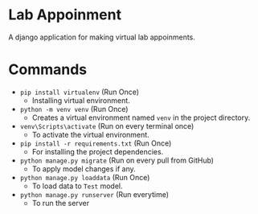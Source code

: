 # Lab Appoinment
A django application for making virtual lab appoinments.

# Commands
- `pip install virtualenv` (Run Once)
    - Installing virtual environment.
- `python -m venv venv` (Run Once)
    - Creates a virtual environment named `venv` in the project directory.
- `venv\Scripts\activate` (Run on every terminal once)
    - To activate the virtual environment.
- `pip install -r requirements.txt` (Run Once)
    - For installing the project dependencies.
- `python manage.py migrate` (Run on every pull from GitHub)
    - To apply model changes if any.
- `python manage.py loaddata` (Run Once)
    - To load data to `Test` model.
- `python manage.py runserver` (Run everytime)
    - To run the server